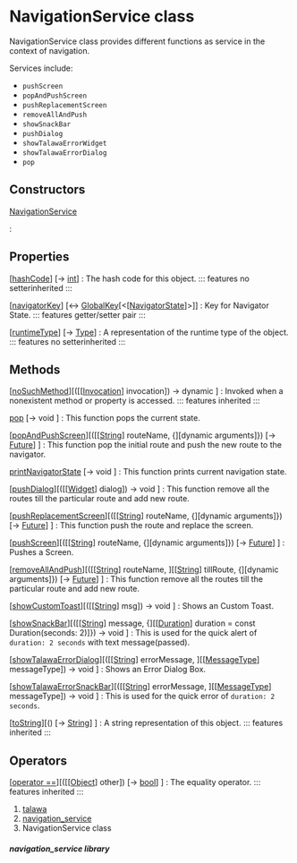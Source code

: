 
<div>

# NavigationService class

</div>


NavigationService class provides different functions as service in the
context of navigation.

Services include:

-   `pushScreen`
-   `popAndPushScreen`
-   `pushReplacementScreen`
-   `removeAllAndPush`
-   `showSnackBar`
-   `pushDialog`
-   `showTalawaErrorWidget`
-   `showTalawaErrorDialog`
-   `pop`



## Constructors

[NavigationService](../services_navigation_service/NavigationService/NavigationService.html)

:   



## Properties

[[hashCode](https://api.flutter.dev/flutter/dart-core/Object/hashCode.html)] [→ [int](https://api.flutter.dev/flutter/dart-core/int-class.html)]
:   The hash code for this object.
    ::: features
    no setterinherited
    :::

[[navigatorKey](../services_navigation_service/NavigationService/navigatorKey.html)] [↔ [GlobalKey](https://api.flutter.dev/flutter/widgets/GlobalKey-class.html)[\<[[NavigatorState](https://api.flutter.dev/flutter/widgets/NavigatorState-class.html)]\>]]
:   Key for Navigator State.
    ::: features
    getter/setter pair
    :::

[[runtimeType](https://api.flutter.dev/flutter/dart-core/Object/runtimeType.html)] [→ [Type](https://api.flutter.dev/flutter/dart-core/Type-class.html)]
:   A representation of the runtime type of the object.
    ::: features
    no setterinherited
    :::



## Methods

[[noSuchMethod](https://api.flutter.dev/flutter/dart-core/Object/noSuchMethod.html)][([[[Invocation](https://api.flutter.dev/flutter/dart-core/Invocation-class.html)] invocation]) → dynamic ]
:   Invoked when a nonexistent method or property is accessed.
    ::: features
    inherited
    :::

[pop](../services_navigation_service/NavigationService/pop.html) [→ void ]
:   This function pops the current state.

[[popAndPushScreen](../services_navigation_service/NavigationService/popAndPushScreen.html)][([[[String](https://api.flutter.dev/flutter/dart-core/String-class.html)] routeName, {][dynamic arguments]}) [→ [Future](https://api.flutter.dev/flutter/dart-core/Future-class.html)] ]
:   This function pop the initial route and push the new route to the
    navigator.

[printNavigatorState](../services_navigation_service/NavigationService/printNavigatorState.html) [→ void ]
:   This function prints current navigation state.

[[pushDialog](../services_navigation_service/NavigationService/pushDialog.html)][([[[Widget](https://api.flutter.dev/flutter/widgets/Widget-class.html)] dialog]) → void ]
:   This function remove all the routes till the particular route and
    add new route.

[[pushReplacementScreen](../services_navigation_service/NavigationService/pushReplacementScreen.html)][([[[String](https://api.flutter.dev/flutter/dart-core/String-class.html)] routeName, {][dynamic arguments]}) [→ [Future](https://api.flutter.dev/flutter/dart-core/Future-class.html)] ]
:   This function push the route and replace the screen.

[[pushScreen](../services_navigation_service/NavigationService/pushScreen.html)][([[[String](https://api.flutter.dev/flutter/dart-core/String-class.html)] routeName, {][dynamic arguments]}) [→ [Future](https://api.flutter.dev/flutter/dart-core/Future-class.html)] ]
:   Pushes a Screen.

[[removeAllAndPush](../services_navigation_service/NavigationService/removeAllAndPush.html)][([[[String](https://api.flutter.dev/flutter/dart-core/String-class.html)] routeName, ][[[String](https://api.flutter.dev/flutter/dart-core/String-class.html)] tillRoute, {][dynamic arguments]}) [→ [Future](https://api.flutter.dev/flutter/dart-core/Future-class.html)] ]
:   This function remove all the routes till the particular route and
    add new route.

[[showCustomToast](../services_navigation_service/NavigationService/showCustomToast.html)][([[[String](https://api.flutter.dev/flutter/dart-core/String-class.html)] msg]) → void ]
:   Shows an Custom Toast.

[[showSnackBar](../services_navigation_service/NavigationService/showSnackBar.html)][([[[String](https://api.flutter.dev/flutter/dart-core/String-class.html)] message, {][[[Duration](https://api.flutter.dev/flutter/dart-core/Duration-class.html)] duration = const Duration(seconds: 2)]}) → void ]
:   This is used for the quick alert of `duration: 2 seconds` with text
    message(passed).

[[showTalawaErrorDialog](../services_navigation_service/NavigationService/showTalawaErrorDialog.html)][([[[String](https://api.flutter.dev/flutter/dart-core/String-class.html)] errorMessage, ][[[MessageType](../enums_enums/MessageType.html)] messageType]) → void ]
:   Shows an Error Dialog Box.

[[showTalawaErrorSnackBar](../services_navigation_service/NavigationService/showTalawaErrorSnackBar.html)][([[[String](https://api.flutter.dev/flutter/dart-core/String-class.html)] errorMessage, ][[[MessageType](../enums_enums/MessageType.html)] messageType]) → void ]
:   This is used for the quick error of `duration: 2 seconds`.

[[toString](https://api.flutter.dev/flutter/dart-core/Object/toString.html)][() [→ [String](https://api.flutter.dev/flutter/dart-core/String-class.html)] ]
:   A string representation of this object.
    ::: features
    inherited
    :::



## Operators

[[operator ==](https://api.flutter.dev/flutter/dart-core/Object/operator_equals.html)][([[[Object](https://api.flutter.dev/flutter/dart-core/Object-class.html)] other]) [→ [bool](https://api.flutter.dev/flutter/dart-core/bool-class.html)] ]
:   The equality operator.
    ::: features
    inherited
    :::







1.  [talawa](../index.html)
2.  [navigation_service](../services_navigation_service/)
3.  NavigationService class

##### navigation_service library







